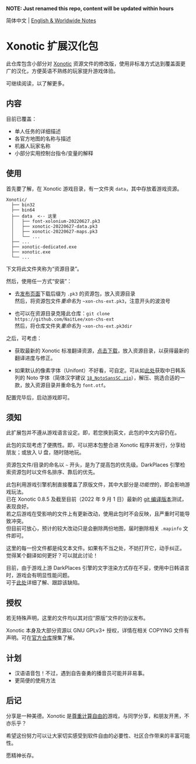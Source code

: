 **NOTE: Just renamed this repo, content will be updated within hours**

简体中文 | [English & Worldwide Notes](./README.en-US.md)

# Xonotic 扩展汉化包

此仓库包含小部分对 [Xonotic](https://xonotic.org/) 资源文件的修改版，使用非标准方式达到覆盖面更广的汉化，方便英语不熟练的玩家提升游戏体验。

可继续阅读，以了解更多。

## 内容

目前已覆盖：

- 单人任务的详细描述
- 各官方地图的名称与描述
- 机器人玩家名称
- 小部分实用控制台指令/变量的解释

## 使用

首先要了解，在 Xonotic 游戏目录，有一文件夹 `data`，其中存放着游戏资源。

```
Xonotic/
  ├── bin32
  ├── bin64
  ├── data  <-- 这里
  │   ├── font-xolonium-20220627.pk3
  │   ├── xonotic-20220627-data.pk3
  │   ├── xonotic-20220627-maps.pk3
  │   └── ...
  ├── ...
  ├── xonotic-dedicated.exe
  ├── xonotic.exe
  └── ...
```

下文将此文件夹称为“资源目录”。
<br />

然后，使用任一方式“安装”：

- 去[发布页面](https://github.com/NaitLee/xon-chs-ext/releases)下载后缀为 `.pk3` 的资源包，放入资源目录  
  然后，将资源包文件*重命名*为 `~xon-chs-ext.pk3`，注意开头的波浪号

- 也可以在资源目录克隆此仓库：`git clone https://github.com/NaitLee/xon-chs-ext`  
  然后，将仓库文件夹*重命名*为 `~xon-chs-ext.pk3dir`

之后，可考虑：

- 获取最新的 Xonotic 标准翻译资源，[点击下载](https://gitlab.com/xonotic/xonotic-data.pk3dir/-/raw/master/common.zh_CN.po?inline=false)，放入资源目录，以获得最新的翻译进度与修正。

- 如果默认的像素字体（Unifont）不好看，可自定。可从如[此处](https://mirrors.tuna.tsinghua.edu.cn/github-release/googlefonts/noto-cjk/LatestRelease/)获取中日韩系列的 Noto 字体（简体汉字建议 [`18_NotoSansSC.zip`](https://mirrors.tuna.tsinghua.edu.cn/github-release/googlefonts/noto-cjk/LatestRelease/18_NotoSansSC.zip)），解压、挑选合适的一款，放入资源目录并重命名为 `font.otf`。

配置完毕后，启动游戏即可。

## 须知

此扩展包并不遵从游戏语言设定。即，若您换到英文，此包的中文内容仍在。

此包的实现考虑了便携性。即，可以把本包整合进 Xonotic 程序并发行，分享给朋友；或放入 U 盘，随时随地玩。

资源包文件/目录的命名以 `~` 开头，是为了提高包的优先级。DarkPlaces 引擎检索资源包时以文件名排序、靠后的优先。

此包利用游戏引擎机制直接覆盖了原版文件，其中大部分是*功能性*的，即会影响游戏玩法。  
已在 Xonotic 0.8.5 及截至目前（2022 年 9 月 1 日）最新的 [git 编译版本](https://gitlab.com/xonotic/xonotic/-/wikis/Repository_Access)测试，表现良好。  
若之后游戏在受影响的文件上有更新改动，使用此包时不会反映，且严重时可能导致冲突。  
但目前可放心，预计的较大改动只是会删除两份地图，届时删除相关 `.mapinfo` 文件即可。

这里的每一份文件都是纯文本文件。如果有不当之处，不妨打开它，动手纠正。  
觉得某个翻译如何更好？可以就此讨论！

目前，由于游戏上游 DarkPlaces 引擎的文字渲染方式存在不妥，使用中日韩语言时，游戏会有明显性能问题。  
可于[此处](https://github.com/DarkPlacesEngine/darkplaces/issues/49)详细了解、跟踪该缺陷。

## 授权

若无特殊声明，这里的文件均以其对应“原版”文件的协议发布。

Xonotic 本身及大部分资源以 GNU GPLv3+ 授权，详情在相关 COPYING 文件有声明。可在[官方仓库](https://gitlab.com/xonotic/)搜集了解。

## 计划

- 汉语语音包！不过，遇到自告奋勇的播音员可能并非易事。
- 更简便的使用方法

## 后记

分享是一种美德。Xonotic 是[尊重计算自由的](https://www.gnu.org/philosophy/free-sw.html)游戏，与同学分享，和朋友开黑，不亦乐乎？

希望这份努力可以让大家切实感受到软件自由的必要性、社区合作带来的丰富可能性。

愿精神长存。
